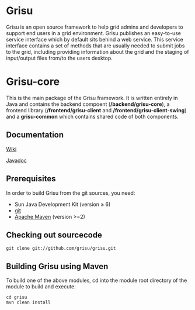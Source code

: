 Grisu
=====
 
Grisu is an open source framework to help grid admins and developers to support end users in a grid environment. Grisu publishes an easy-to-use service interface which by default sits behind a web service. This service interface contains a set of methods that are usually needed to submit jobs to the grid, including providing information about the grid and the staging of input/output files from/to the users desktop.

Grisu-core
=========

This is the main package of the Grisu framework. It is written entirely in Java and contains the backend compoent (**/backend/grisu-core**), a frontend library (**/frontend/grisu-client** and **/frontend/grisu-client-swing**) and a **grisu-common** which contains shared code of both components.

Documentation
------------------------

[Wiki](https://github.com/grisu/grisu/wiki)

[Javadoc](https://code.arcs.org.au/hudson/me/my-views/view/My%20stuff/job/Grisu-SNAPSHOT/javadoc)

Prerequisites
--------------------

In order to build Grisu from the git sources, you need: 

- Sun Java Development Kit (version ≥ 6)
- [git](http://git-scm.com) 
- [Apache Maven](http://maven.apache.org) (version >=2)


Checking out sourcecode
-------------------------------------

 `git clone git://github.com/grisu/grisu.git`

Building Grisu using Maven
------------------------------------------

To build one of the above modules, cd into the module root directory of the module to build and execute: 

    cd grisu
    mvn clean install


